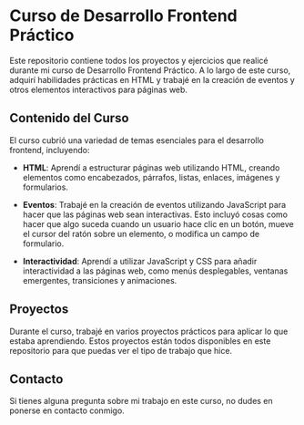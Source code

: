 # Curso de Desarrollo Frontend Práctico

Este repositorio contiene todos los proyectos y ejercicios que realicé durante mi curso de Desarrollo Frontend Práctico. A lo largo de este curso, adquirí habilidades prácticas en HTML y trabajé en la creación de eventos y otros elementos interactivos para páginas web.

## Contenido del Curso

El curso cubrió una variedad de temas esenciales para el desarrollo frontend, incluyendo:

- **HTML**: Aprendí a estructurar páginas web utilizando HTML, creando elementos como encabezados, párrafos, listas, enlaces, imágenes y formularios.

- **Eventos**: Trabajé en la creación de eventos utilizando JavaScript para hacer que las páginas web sean interactivas. Esto incluyó cosas como hacer que algo suceda cuando un usuario hace clic en un botón, mueve el cursor del ratón sobre un elemento, o modifica un campo de formulario.

- **Interactividad**: Aprendí a utilizar JavaScript y CSS para añadir interactividad a las páginas web, como menús desplegables, ventanas emergentes, transiciones y animaciones.

## Proyectos

Durante el curso, trabajé en varios proyectos prácticos para aplicar lo que estaba aprendiendo. Estos proyectos están todos disponibles en este repositorio para que puedas ver el tipo de trabajo que hice.

## Contacto

Si tienes alguna pregunta sobre mi trabajo en este curso, no dudes en ponerse en contacto conmigo.
